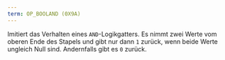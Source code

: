 ```yaml
---
term: OP_BOOLAND (0X9A)
---
```


Imitiert das Verhalten eines `AND`-Logikgatters. Es nimmt zwei Werte vom oberen Ende des Stapels und gibt nur dann `1` zurück, wenn beide Werte ungleich Null sind. Andernfalls gibt es `0` zurück.
